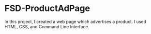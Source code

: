 # FSD-ProductAdPage
In this project, I created a web page which advertises a product. I used HTML, CSS, and Command Line Interface.
